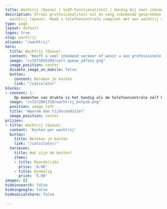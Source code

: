 ```yaml
---
title: Wachtrij (Queue) | VoIP-Functionaliteit | Handig bij veel inkomend verkeer
description: Straal professionaliteit uit en vang inkomende gesprekken op met een
  wachtrij (queue). Maak u telefooncentrale compleet met een wachtrij van Callvoip.
type: page
layout: default
logos: true
slug: wachtrij
aliases: "/wachtrij"
hero:
  title: Wachtrij (Queue)
  content: "Heeft u veel inkomend verkeer of wenst u een professionele uitstraling? Met een wachtrij kunt alle bellers beantwoorden en te woord staan. De beller wordt bijvoorbeeld begroet met een meldtekst en vervolgens in de wacht gezet. Tijdens deze wachtperiode hoort de beller een toon of wachtmuziek totdat hij/zij zelf aan de beurt is.<br>Bepaal zelf de rinkelvolgorde en wachtmuziek. Voeg externe nummers toe en bekijk de statistieken. Met de Simmpl telefooncentrale is een wachtrij slechts enkele klikken werk."
  image: "/v1571655384/call-queue_y47xnz.png"
  image_position: center
  disable_image_on_mobile: false
  button:
    content: Bereken je kosten
    link: "/calculator"
blocks:
- content: |-
    Op momenten van drukte is het handig als de telefooncentrale zelf het gesprek kan aannemen. Een wachtrij (ook wel Queue genoemd) biedt deze mogelijkheid. U begroet de beller met een zelf te plaatsen welkomsttekst gevolgd door wachtmuziek. Komt er een medewerker (queue agent) vrij, dan wordt het gesprek doorverbonden. U stelt zelf in hoe lang de beller maximaal wacht. Mocht het bijvoorbeeld te lang duren, dan kunt u de beller doorschakelen naar een volgende stap in uw belplan (bijv. voicemailbox).<br>Dankzij de de geavanceerde wachtrij statistieken ziet u snel wanneer u de meeste belletjes krijgt en hoe lang de beller gemiddeld in de wacht staat. Met deze gegevens kunt u uw wachtrij en/of belroute optimaliseren.<br><br><a href="https://www.callvoip.nl/ondersteuning/simmpl-functionaliteiten/wachtrij-app/" class="button">Hoe werkt het?</a>
  image: "/v1572861318/wachtrij_ba3yzb.png"
  position: image_left
  title: 'Waarom een tijdsconditie?'
  image_position: center
prijzen:
- title: Wachtrij (Queue)
  content: 'Kosten per wachtrij'
  button:
    title: Bereken je kosten
    link: "/calculator/"
  tarieven:
    title: Wat zijn de kosten?
    items:
    - title: Maandelijks
      price: '4.00'
    - title: Eenmalig
      price: '5.00'
images: []
hideinsearch: false
hideingoogle: false
hidesocialshare: false

---
```

